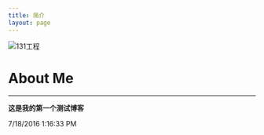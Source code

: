```yaml
---
title: 简介
layout: page
---
```

![131工程](http://i.imgur.com/pB0vqI3.jpg)
# About Me
***
**这是我的第一个测试博客**  

7/18/2016 1:16:33 PM 